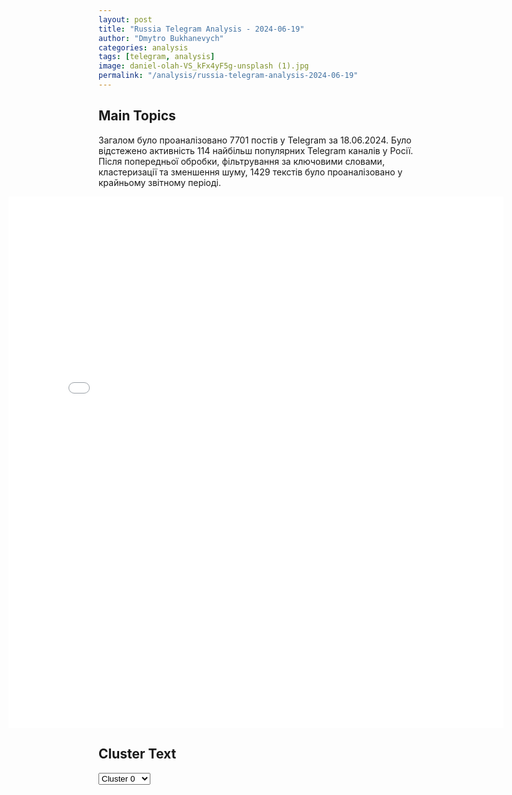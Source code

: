 ```yaml
---
layout: post
title: "Russia Telegram Analysis - 2024-06-19"
author: "Dmytro Bukhanevych"
categories: analysis
tags: [telegram, analysis]
image: daniel-olah-VS_kFx4yF5g-unsplash (1).jpg
permalink: "/analysis/russia-telegram-analysis-2024-06-19"
---
```


<style>
    /* Adjusting iframe-container styles */
    .wide-iframe-container {
        width: calc(100% + 30vw);  /* Extending the width */
        margin-left: -15vw;       /* Negative margin to push to the left */
        overflow: hidden;         /* In case the iframe content spills over */
    }

    .wide-iframe-container iframe {
        width: 100%;  /* Making the iframe take the full width of its container */
        border: none; /* Removing any borders from the iframe */
    }

    /* Toggle mechanism */
    .hidden {
        display: none;
    }
    
    .show-content-target:checked + .show-content {
        display: block;
    }
</style>

<h2>Main Topics</h2>
<p>Загалом було проаналізовано 7701 постів у Telegram за 18.06.2024. Було відстежено активність 114 найбільш популярних Telegram каналів у Росії. Після попередньої обробки, фільтрування за ключовими словами, кластеризації та зменшення шуму, 1429 текстів було проаналізовано у крайньому звітному періоді.</p>
<!-- Embedding Main Plotly Visualization -->
<div class="wide-iframe-container">
    <iframe src="{{site.baseurl}}/visualizations/2024-06-19/fig_topics_time.html" height="850"></iframe>
</div>


<h2>Cluster Text</h2>

<!-- Dropdown to select a cluster -->
<select id="clusterSelector" onchange="displayClusterText()">
<option value="0">Cluster 0</option><option value="1">Cluster 1</option><option value="2">Cluster 2</option><option value="3">Cluster 3</option><option value="4">Cluster 4</option><option value="5">Cluster 5</option><option value="6">Cluster 6</option><option value="7">Cluster 7</option><option value="8">Cluster 8</option><option value="9">Cluster 9</option><option value="10">Cluster 10</option><option value="11">Cluster 11</option><option value="12">Cluster 12</option>
</select>

<!-- Display area for the selected cluster's text -->
<div id="clusterTextDisplay" class="hidden"></div>

<script type="text/javascript">
    var clusterDetails = {"0": "<b>Total Posts:</b> 618<br><b>Date:</b> 2024-06-18 16:02:53+00:00<br><b>Author:</b> rian_ru<br><b>Link:</b> https://t.me/s/rian_ru/249830<br><b>Subscribers:</b> 3221020<br><b>Text:</b> \u0422\u0435\u043a\u0441\u0442: \u0421\u043f\u0435\u0446\u043e\u043f\u0435\u0440\u0430\u0446\u0438\u044f, 18 \u0438\u044e\u043d\u044f. \u0413\u043b\u0430\u0432\u043d\u043e\u0435:  \u25aa\ufe0f\u041a\u0438\u0435\u0432 \u043d\u0430\u043f\u0440\u0430\u0441\u043d\u043e \u043e\u0442\u0432\u0435\u0440\u0433\u0430\u0435\u0442 \u043f\u0440\u0435\u0434\u043b\u043e\u0436\u0435\u043d\u0438\u044f \u043f\u043e \u043f\u0435\u0440\u0435\u0433\u043e\u0432\u043e\u0440\u0430\u043c, \u043a\u0430\u0436\u0434\u043e\u0435 \u043f\u043e\u0441\u043b\u0435\u0434\u0443\u044e\u0449\u0435\u0435 \u043f\u0440\u0435\u0434\u043b\u043e\u0436\u0435\u043d\u0438\u0435 \u041c\u043e\u0441\u043a\u0432\u044b \u0431\u0443\u0434\u0435\u0442 \u0445\u0443\u0436\u0435 \u043f\u0440\u0435\u0434\u044b\u0434\u0443\u0449\u0435\u0433\u043e, \u0437\u0430\u044f\u0432\u0438\u043b \u0437\u0430\u043c\u043f\u0440\u0435\u0434 \u0421\u043e\u0432\u0431\u0435\u0437\u0430 \u041c\u0435\u0434\u0432\u0435\u0434\u0435\u0432. \u25aa\ufe0f\u0423\u043a\u0440\u0430\u0438\u043d\u0441\u043a\u0438\u0435 \u0432\u043e\u0439\u0441\u043a\u0430 \u0437\u0430 \u043f\u0440\u043e\u0448\u0435\u0434\u0448\u0438\u0435 \u0441\u0443\u0442\u043a\u0438 \u043f\u043e\u0442\u0435\u0440\u044f\u043b\u0438 \u0434\u043e 1840 \u0441\u043e\u043b\u0434\u0430\u0442, \u0441\u043b\u0435\u0434\u0443\u0435\u0442 \u0438\u0437 \u0441\u0432\u043e\u0434\u043a\u0438 \u041c\u0438\u043d\u043e\u0431\u043e\u0440\u043e\u043d\u044b \u0420\u043e\u0441\u0441\u0438\u0438. \u25aa\ufe0f\u0420\u043e\u0441\u0441\u0438\u0439\u0441\u043a\u0438\u0435 \u0432\u043e\u0439\u0441\u043a\u0430 \u0443\u043d\u0438\u0447\u0442\u043e\u0436\u0438\u043b\u0438 \u0420\u041b\u0421 \u0438 \u0434\u0432\u0435 \u043f\u0443\u0441\u043a\u043e\u0432\u044b\u0435 \u0443\u0441\u0442\u0430\u043d\u043e\u0432\u043a\u0438 \u0443\u043a\u0440\u0430\u0438\u043d\u0441\u043a\u043e\u0433\u043e \u0417\u0420\u041a \u0421-300, \u0430 \u0442\u0430\u043a\u0436\u0435 \u043f\u043e\u0440\u0430\u0437\u0438\u043b\u0438 \u0441\u043a\u043b\u0430\u0434, \u043e\u0442\u043a\u0443\u0434\u0430 \u0440\u0430\u0441\u043f\u0440\u0435\u0434\u0435\u043b\u044f\u043b\u043e\u0441\u044c \u0437\u0430\u043f\u0430\u0434\u043d\u043e\u0435 \u0432\u043e\u043e\u0440\u0443\u0436\u0435\u043d\u0438\u0435 \u0438 \u0432\u043e\u0435\u043d\u043d\u0430\u044f \u0442\u0435\u0445\u043d\u0438\u043a\u0430, \u043e\u0442\u043c\u0435\u0442\u0438\u043b\u0438 \u0432 \u041c\u0438\u043d\u043e\u0431\u043e\u0440\u043e\u043d\u044b. \u25aa\ufe0f\u0425\u0430\u043a\u0435\u0440\u0441\u043a\u0430\u044f \u0433\u0440\u0443\u043f\u043f\u0438\u0440\u043e\u0432\u043a\u0430 RaHDit \u043e\u043f\u0443\u0431\u043b\u0438\u043a\u043e\u0432\u0430\u043b\u0430 \u0434\u0430\u043d\u043d\u044b\u0435 \u0441\u0432\u044b\u0448\u0435 1,2 \u0442\u044b\u0441\u044f\u0447\u0438 \u043e\u043f\u0435\u0440\u0430\u0442\u043e\u0440\u043e\u0432 \u0431\u0435\u0441\u043f\u0438\u043b\u043e\u0442\u043d\u043e\u0439 \u0430\u0432\u0438\u0430\u0446\u0438\u0438 \u0423\u043a\u0440\u0430\u0438\u043d\u044b, \u0432 \u0447\u0430\u0441\u0442\u043d\u043e\u0441\u0442\u0438, \u043f\u0440\u0438\u0447\u0430\u0441\u0442\u043d\u044b\u0445 \u043a \u0430\u0442\u0430\u043a\u0430\u043c \u043d\u0430 \u0430\u044d\u0440\u043e\u0434\u0440\u043e\u043c\u044b \u0432 \u041a\u0430\u043b\u0443\u0436\u0441\u043a\u043e\u0439, \u0420\u044f\u0437\u0430\u043d\u0441\u043a\u043e\u0439 \u0438 \u0421\u0430\u0440\u0430\u0442\u043e\u0432\u0441\u043a\u043e\u0439 \u043e\u0431\u043b\u0430\u0441\u0442\u044f\u0445. \u25aa\ufe0f\u0418\u0442\u0430\u043b\u0438\u044f \u043c\u043e\u0436\u0435\u0442 \u043d\u0430\u043f\u0440\u0430\u0432\u0438\u0442\u044c \u043d\u0430 \u0423\u043a\u0440\u0430\u0438\u043d\u0443 \u043d\u0435 \u0442\u043e\u043b\u044c\u043a\u043e \u0441\u0438\u0441\u0442\u0435\u043c\u0443 \u041f\u0412\u041e Samp-T, \u043d\u043e \u0438 \u0434\u0430\u043b\u044c\u043d\u043e\u0431\u043e\u0439\u043d\u044b\u0435 \u0440\u0430\u043a\u0435\u0442\u044b Storm Shadow, \u0441\u043e\u043e\u0431\u0449\u0438\u043b\u0430 \u0433\u0430\u0437\u0435\u0442\u0430 Fatto Quotidiano. \u25aa\ufe0f\u0424\u0440\u0430\u043d\u0446\u0438\u044f \u043c\u043e\u0436\u0435\u0442 \u043f\u0435\u0440\u0435\u0434\u0430\u0442\u044c \u0423\u043a\u0440\u0430\u0438\u043d\u0435 \u0442\u043e\u043b\u044c\u043a\u043e \u0448\u0435\u0441\u0442\u044c \u0438\u0441\u0442\u0440\u0435\u0431\u0438\u0442\u0435\u043b\u0435\u0439 Mirage 2000-5 \u0438\u0437 26 \u0438\u043c\u0435\u044e\u0449\u0438\u0445\u0441\u044f, \u0441\u043e\u043e\u0431\u0449\u0438\u043b\u043e \u0438\u0437\u0434\u0430\u043d\u0438\u0435 Valeurs Actuelles. \u25aa\ufe0f\u0423\u043a\u0440\u0430\u0438\u043d\u0441\u043a\u0438\u0439 \u0434\u0435\u043f\u0443\u0442\u0430\u0442 \u0438 \u0440\u0443\u043a\u043e\u0432\u043e\u0434\u0438\u0442\u0435\u043b\u044c \u0441\u043f\u0435\u0446\u043a\u043e\u043c\u0438\u0441\u0441\u0438\u0438 \u0420\u0430\u0434\u044b \u0423\u0441\u0442\u0438\u043d\u043e\u0432\u0430 \u043e\u0431\u0432\u0438\u043d\u0438\u043b\u0430 \u0421\u0428\u0410 \u0432 \u043d\u0430\u043c\u0435\u0440\u0435\u043d\u043d\u043e\u043c \u0437\u0430\u0442\u044f\u0433\u0438\u0432\u0430\u043d\u0438\u0438 \u043e\u0431\u0443\u0447\u0435\u043d\u0438\u044f \u0443\u043a\u0440\u0430\u0438\u043d\u0446\u0435\u0432 \u043f\u0438\u043b\u043e\u0442\u0438\u0440\u043e\u0432\u0430\u043d\u0438\u044e \u0441\u0430\u043c\u043e\u043b\u0435\u0442\u043e\u0432 F-16 - \u043a \u043a\u043e\u043d\u0446\u0443 \u0433\u043e\u0434\u0430 \u0431\u0443\u0434\u0443\u0442 \u0433\u043e\u0442\u043e\u0432\u044b \u0432\u0441\u0435\u0433\u043e 20 \u043b\u0451\u0442\u0447\u0438\u043a\u043e\u0432.", "1": "<b>Total Posts:</b> 30<br><b>Date:</b> 2024-06-18 19:38:33+00:00<br><b>Author:</b> bbbreaking<br><b>Link:</b> https://t.me/s/bbbreaking/184190<br><b>Subscribers:</b> 1746462<br><b>Text:</b> \u0422\u0435\u043a\u0441\u0442: \u26a1\ufe0f\u0410\u0440\u043c\u0438\u044f \u0418\u0437\u0440\u0430\u0438\u043b\u044f \u0437\u0430\u044f\u0432\u0438\u043b\u0430, \u0447\u0442\u043e \u0441\u0435\u0433\u043e\u0434\u043d\u044f \u0443\u0442\u0432\u0435\u0440\u0434\u0438\u043b\u0430 \u043f\u043b\u0430\u043d\u044b \u0431\u043e\u0435\u0432\u044b\u0445 \u0434\u0435\u0439\u0441\u0442\u0432\u0438\u0439 \u0434\u043b\u044f \u043d\u0430\u0441\u0442\u0443\u043f\u043b\u0435\u043d\u0438\u044f \u0432 \u041b\u0438\u0432\u0430\u043d\u0435", "2": "<b>Total Posts:</b> 47<br><b>Date:</b> 2024-06-18 16:30:21+00:00<br><b>Author:</b> rbc_news<br><b>Link:</b> https://t.me/s/rbc_news/97327<br><b>Subscribers:</b> 472717<br><b>Text:</b> \u0422\u0435\u043a\u0441\u0442: \u0413\u0435\u043d\u0441\u0435\u043a\u043e\u043c \u041d\u0410\u0422\u041e \u0441\u0442\u0430\u043d\u0435\u0442 \u0438. \u043e. \u043f\u0440\u0435\u043c\u044c\u0435\u0440\u0430 \u041d\u0438\u0434\u0435\u0440\u043b\u0430\u043d\u0434\u043e\u0432 \u041c\u0430\u0440\u043a \u0420\u044e\u0442\u0442\u0435, \u0441\u043e\u043e\u0431\u0449\u0438\u043b\u0438 \u0438\u0441\u0442\u043e\u0447\u043d\u0438\u043a\u0438 \u0433\u043e\u043b\u043b\u0430\u043d\u0434\u0441\u043a\u043e\u0433\u043e \u0442\u0435\u043b\u0435\u043a\u0430\u043d\u0430\u043b\u0430 NOS.\u0415\u0433\u043e \u043a\u043e\u043d\u043a\u0443\u0440\u0435\u043d\u0442 \u043d\u0430 \u044d\u0442\u043e\u0442 \u043f\u043e\u0441\u0442 \u043f\u0440\u0435\u0437\u0438\u0434\u0435\u043d\u0442 \u0420\u0443\u043c\u044b\u043d\u0438\u0438 \u041a\u043b\u0430\u0443\u0441 \u0419\u043e\u0445\u0430\u043d\u043d\u0438\u0441 \u0432 \u0431\u043b\u0438\u0436\u0430\u0439\u0448\u0435\u0435 \u0432\u0440\u0435\u043c\u044f \u043e\u0442\u0437\u043e\u0432\u0435\u0442 \u043a\u0430\u043d\u0434\u0438\u0434\u0430\u0442\u0443\u0440\u0443, \u0441\u043a\u0430\u0437\u0430\u043b\u0438 \u0441\u043e\u0431\u0435\u0441\u0435\u0434\u043d\u0438\u043a\u0438. \u0414\u0435\u0439\u0441\u0442\u0432\u0443\u044e\u0449\u0438\u0439 \u0433\u0435\u043d\u0441\u0435\u043a \u0430\u043b\u044c\u044f\u043d\u0441\u0430 \u0419\u0435\u043d\u0441 \u0421\u0442\u043e\u043b\u0442\u0435\u043d\u0431\u0435\u0440\u0433 \u043d\u0430\u0437\u0432\u0430\u043b \u0420\u044e\u0442\u0442\u0435 \u0441\u0438\u043b\u044c\u043d\u044b\u043c \u043a\u0430\u043d\u0434\u0438\u0434\u0430\u0442\u043e\u043c. \u0420\u044e\u0442\u0442\u0435 \u0432\u043e\u0437\u0433\u043b\u0430\u0432\u043b\u044f\u0435\u0442 \u043f\u0440\u0430\u0432\u0438\u0442\u0435\u043b\u044c\u0441\u0442\u0432\u043e \u041d\u0438\u0434\u0435\u0440\u043b\u0430\u043d\u0434\u043e\u0432 \u0441 2010 \u0433\u043e\u0434\u0430.\u0424\u043e\u0442\u043e: Lehtikuva / Mikko Stig / Reuters", "3": "<b>Total Posts:</b> 19<br><b>Date:</b> 2024-06-18 11:40:04+00:00<br><b>Author:</b> rian_ru<br><b>Link:</b> https://t.me/s/rian_ru/249799<br><b>Subscribers:</b> 3221020<br><b>Text:</b> \u0422\u0435\u043a\u0441\u0442: \u2757\ufe0f\u0413\u043e\u0441\u0434\u0443\u043c\u0430 \u043f\u0440\u0438\u043d\u044f\u043b\u0430 \u0432 I \u0447\u0442\u0435\u043d\u0438\u0438 \u0437\u0430\u043a\u043e\u043d\u043e\u043f\u0440\u043e\u0435\u043a\u0442, \u0437\u0430\u043f\u0440\u0435\u0449\u0430\u044e\u0449\u0438\u0439 \u043f\u0440\u043e\u0434\u0430\u0436\u0443 \u044d\u043d\u0435\u0440\u0433\u0435\u0442\u0438\u043a\u043e\u0432 \u043d\u0435\u0441\u043e\u0432\u0435\u0440\u0448\u0435\u043d\u043d\u043e\u043b\u0435\u0442\u043d\u0438\u043c \u0443\u0436\u0435 \u0441 1 \u0441\u0435\u043d\u0442\u044f\u0431\u0440\u044f", "4": "<b>Total Posts:</b> 20<br><b>Date:</b> 2024-06-18 08:12:31+00:00<br><b>Author:</b> ukraina_ru<br><b>Link:</b> https://t.me/s/ukraina_ru/205023<br><b>Subscribers:</b> 430520<br><b>Text:</b> \u0422\u0435\u043a\u0441\u0442: \ud83c\uddf7\ud83c\uddfa \u0412\u043b\u0430\u0434\u0438\u043c\u0438\u0440 \u041f\u0443\u0442\u0438\u043d \u0440\u0430\u0441\u043f\u043e\u0440\u044f\u0434\u0438\u043b\u0441\u044f \u043f\u043e\u0434\u043f\u0438\u0441\u0430\u0442\u044c \u0414\u043e\u0433\u043e\u0432\u043e\u0440 \u043e \u0432\u0441\u0435\u043e\u0431\u044a\u0435\u043c\u043b\u044e\u0449\u0435\u043c \u0441\u0442\u0440\u0430\u0442\u0435\u0433\u0438\u0447\u0435\u0441\u043a\u043e\u043c \u043f\u0430\u0440\u0442\u043d\u0435\u0440\u0441\u0442\u0432\u0435 \u0441 \u041a\u041d\u0414\u0420", "5": "<b>Total Posts:</b> 201<br><b>Date:</b> 2024-06-18 21:37:12+00:00<br><b>Author:</b> rt_russian<br><b>Link:</b> https://t.me/s/rt_russian/205124<br><b>Subscribers:</b> 940281<br><b>Text:</b> \u0422\u0435\u043a\u0441\u0442: \u0422\u0430\u043a \u0412\u043b\u0430\u0434\u0438\u043c\u0438\u0440\u0430 \u041f\u0443\u0442\u0438\u043d\u0430 \u0432\u0441\u0442\u0440\u0435\u0447\u0430\u043b\u0438 \u0432 \u041f\u0445\u0435\u043d\u044c\u044f\u043d\u0435: \u0441\u043c\u043e\u0442\u0440\u0438\u0442\u0435 \u0440\u043e\u043b\u0438\u043a, \u043a\u0430\u043a \u043d\u0430\u0447\u0430\u043b\u0441\u044f \u0432\u0438\u0437\u0438\u0442 \u0440\u043e\u0441\u0441\u0438\u0439\u0441\u043a\u043e\u0433\u043e \u043f\u0440\u0435\u0437\u0438\u0434\u0435\u043d\u0442\u0430 \u0432 \u041a\u041d\u0414\u0420.\ud83d\udfe9 \u041f\u043e\u0434\u043f\u0438\u0441\u0430\u0442\u044c\u0441\u044f. \u041f\u0440\u0438\u0441\u043b\u0430\u0442\u044c \u043d\u043e\u0432\u043e\u0441\u0442\u044c", "6": "<b>Total Posts:</b> 58<br><b>Date:</b> 2024-06-18 15:40:21+00:00<br><b>Author:</b> dva_majors<br><b>Link:</b> https://t.me/s/dva_majors/45494<br><b>Subscribers:</b> 720479<br><b>Text:</b> \u0422\u0435\u043a\u0441\u0442: \u0411\u0435\u043b\u0433\u043e\u0440\u043e\u0434\u0441\u043a\u0430\u044f \u043e\u0431\u043b\u0430\u0441\u0442\u044c, \u0433\u0443\u0431\u0435\u0440\u043d\u0430\u0442\u043e\u0440:\u0412 \u0413\u0440\u0430\u0439\u0432\u043e\u0440\u043e\u043d\u0441\u043a\u043e\u043c \u0433\u043e\u0440\u043e\u0434\u0441\u043a\u043e\u043c \u043e\u043a\u0440\u0443\u0433\u0435 \u0430\u0442\u0430\u043a\u043e\u0432\u0430\u043d\u044b \u0442\u0440\u0438 \u043d\u0430\u0441\u0435\u043b\u0435\u043d\u043d\u044b\u0445 \u043f\u0443\u043d\u043a\u0442\u0430. \u0412 \u0433\u043e\u0440\u043e\u0434\u0435 \u0413\u0440\u0430\u0439\u0432\u043e\u0440\u043e\u043d \u0432 \u0440\u0435\u0437\u0443\u043b\u044c\u0442\u0430\u0442\u0435 \u0441\u0431\u0440\u043e\u0441\u0430 \u0431\u043e\u0435\u043f\u0440\u0438\u043f\u0430\u0441\u0430 \u0441 \u0431\u0435\u0441\u043f\u0438\u043b\u043e\u0442\u043d\u0438\u043a\u0430 \u043f\u043e\u0441\u0442\u0440\u0430\u0434\u0430\u043b \u043e\u0434\u0438\u043d \u043c\u0438\u0440\u043d\u044b\u0439 \u0436\u0438\u0442\u0435\u043b\u044c \u2014 \u043c\u0443\u0436\u0447\u0438\u043d\u0443 \u0441 \u043e\u0441\u043a\u043e\u043b\u043e\u0447\u043d\u044b\u043c\u0438 \u0440\u0430\u043d\u0435\u043d\u0438\u044f\u043c\u0438 \u043d\u043e\u0433 \u0438 \u0441\u043e\u0442\u0440\u044f\u0441\u0435\u043d\u0438\u0435\u043c \u0433\u043e\u043b\u043e\u0432\u043d\u043e\u0433\u043e \u043c\u043e\u0437\u0433\u0430 \u0434\u043e\u0441\u0442\u0430\u0432\u0438\u043b\u0438 \u0432 \u0413\u0440\u0430\u0439\u0432\u043e\u0440\u043e\u043d\u0441\u043a\u0443\u044e \u0426\u0420\u0411. \u0412\u0441\u044f \u043d\u0435\u043e\u0431\u0445\u043e\u0434\u0438\u043c\u0430\u044f \u043f\u043e\u043c\u043e\u0449\u044c \u043e\u043a\u0430\u0437\u044b\u0432\u0430\u0435\u0442\u0441\u044f. \u0412 \u0441\u0435\u043b\u0435 \u041d\u043e\u0432\u043e\u0441\u0442\u0440\u043e\u0435\u0432\u043a\u0430-\u041f\u0435\u0440\u0432\u0430\u044f \u0432 \u0440\u0435\u0437\u0443\u043b\u044c\u0442\u0430\u0442\u0435 \u0430\u0442\u0430\u043a \u0434\u0440\u043e\u043d\u043e\u0432 \u043f\u043e\u0432\u0440\u0435\u0436\u0434\u0435\u043d\u044b \u0434\u0432\u0430 \u0447\u0430\u0441\u0442\u043d\u044b\u0445 \u0434\u043e\u043c\u043e\u0432\u043b\u0430\u0434\u0435\u043d\u0438\u044f. \u0412 \u043e\u0434\u043d\u043e\u043c \u0434\u043e\u043c\u043e\u0432\u043b\u0430\u0434\u0435\u043d\u0438\u0438 \u0432\u044b\u0431\u0438\u0442\u044b \u043e\u043a\u043d\u0430, \u043f\u0440\u043e\u0431\u0438\u0442\u0430 \u0441\u0442\u0435\u043d\u0430, \u043f\u043e\u0441\u0435\u0447\u0435\u043d\u044b \u043a\u0440\u044b\u0448\u0430 \u0438 \u0437\u0430\u0431\u043e\u0440. \u0415\u0449\u0435 \u0432 \u043e\u0434\u043d\u043e\u043c \u0434\u043e\u043c\u0435 \u043f\u0440\u043e\u0438\u0437\u043e\u0448\u043b\u043e \u0432\u043e\u0437\u0433\u043e\u0440\u0430\u043d\u0438\u0435, \u043f\u043e\u0436\u0430\u0440 \u043f\u043e\u0442\u0443\u0448\u0435\u043d. \u0412 \u0441\u0435\u043b\u0435 \u0411\u0435\u0437\u044b\u043c\u0435\u043d\u043e \u0432 \u0440\u0435\u0437\u0443\u043b\u044c\u0442\u0430\u0442\u0435 \u0430\u0442\u0430\u043a \u0411\u041f\u041b\u0410 \u043f\u043e\u0432\u0440\u0435\u0436\u0434\u0435\u043d\u044b 8 \u0434\u043e\u043c\u043e\u0432\u043b\u0430\u0434\u0435\u043d\u0438\u0439: \u0432\u044b\u0431\u0438\u0442\u044b \u043e\u043a\u043d\u0430, \u043f\u043e\u0441\u0435\u0447\u0435\u043d\u044b \u0444\u0430\u0441\u0430\u0434\u044b \u0438 \u0437\u0430\u0431\u043e\u0440\u044b. \u0412 \u0441\u0435\u043b\u0435 \u0411\u0435\u0440\u0435\u0437\u043e\u0432\u043a\u0430 \u0411\u043e\u0440\u0438\u0441\u043e\u0432\u0441\u043a\u043e\u0433\u043e \u0440\u0430\u0439\u043e\u043d\u0430 \u0431\u0435\u0441\u043f\u0438\u043b\u043e\u0442\u043d\u0438\u043a \u0432\u0440\u0435\u0437\u0430\u043b\u0441\u044f \u0432 \u043c\u043d\u043e\u0433\u043e\u043a\u0432\u0430\u0440\u0442\u0438\u0440\u043d\u044b\u0439 \u0434\u043e\u043c. \u0412 \u0440\u0435\u0437\u0443\u043b\u044c\u0442\u0430\u0442\u0435 \u0432\u0437\u0440\u044b\u0432\u0430 \u043f\u0440\u043e\u0438\u0437\u043e\u0448\u043b\u043e \u0432\u043e\u0437\u0433\u043e\u0440\u0430\u043d\u0438\u0435 \u0432\u0435\u0449\u0435\u0439 \u043d\u0430 \u0431\u0430\u043b\u043a\u043e\u043d\u0435 \u043e\u0434\u043d\u043e\u0439 \u0438\u0437 \u043a\u0432\u0430\u0440\u0442\u0438\u0440, \u043f\u043e\u0436\u0430\u0440 \u0431\u044b\u043b \u043f\u043e\u0442\u0443\u0448\u0435\u043d \u0436\u0438\u043b\u044c\u0446\u0430\u043c\u0438. \u041f\u043e\u0432\u0440\u0435\u0436\u0434\u0435\u043d \u0444\u0430\u0441\u0430\u0434 \u041c\u041a\u0414, \u0432\u044b\u0431\u0438\u0442\u044b \u043e\u043a\u043d\u0430 \u0432 \u0434\u0432\u0443\u0445 \u043a\u0432\u0430\u0440\u0442\u0438\u0440\u0430\u0445 \u0438 \u0432 \u043f\u043e\u0434\u044a\u0435\u0437\u0434\u0435.\u0412 \u0440\u0435\u0437\u0443\u043b\u044c\u0442\u0430\u0442\u0435 \u043e\u0431\u0441\u0442\u0440\u0435\u043b\u0430 \u0441\u0435\u043b\u0430 \u0413\u0440\u0430\u0444\u043e\u0432\u043a\u0430 \u041a\u0440\u0430\u0441\u043d\u043e\u044f\u0440\u0443\u0436\u0441\u043a\u043e\u0433\u043e \u0440\u0430\u0439\u043e\u043d\u0430 \u043f\u043e\u0432\u0440\u0435\u0436\u0434\u0435\u043d\u0430 \u043b\u0438\u043d\u0438\u044f \u044d\u043b\u0435\u043a\u0442\u0440\u043e\u043f\u0435\u0440\u0435\u0434\u0430\u0447\u0438. \u0412\u0440\u0435\u043c\u0435\u043d\u043d\u043e \u0431\u0435\u0437 \u0441\u0432\u0435\u0442\u0430 \u043e\u0441\u0442\u0430\u044e\u0442\u0441\u044f \u0436\u0438\u0442\u0435\u043b\u0438 \u0448\u0435\u0441\u0442\u0438 \u043d\u0430\u0441\u0435\u043b\u0435\u043d\u043d\u044b\u0445 \u043f\u0443\u043d\u043a\u0442\u043e\u0432: \u043f\u043e\u0441\u0435\u043b\u043e\u043a \u041f\u0440\u0438\u043b\u0435\u0441\u044c\u0435, \u0441\u0435\u043b\u0430 \u0420\u0435\u043f\u044f\u0445\u043e\u0432\u043a\u0430, \u0413\u0440\u0430\u0444\u043e\u0432\u043a\u0430, \u041f\u043e\u043f\u043e\u0432\u043a\u0430, \u0414\u0435\u043c\u0438\u0434\u043e\u0432\u043a\u0430 \u0438 \u0420\u043e\u043c\u0430\u043d\u043e\u0432\u043a\u0430. \u0410\u0432\u0430\u0440\u0438\u0439\u043d\u044b\u0435 \u0431\u0440\u0438\u0433\u0430\u0434\u044b \u043f\u0440\u0438\u0441\u0442\u0443\u043f\u044f\u0442 \u043a \u043b\u0438\u043a\u0432\u0438\u0434\u0430\u0446\u0438\u0438 \u043f\u043e\u0441\u043b\u0435\u0434\u0441\u0442\u0432\u0438\u0439 \u043f\u043e\u0441\u043b\u0435 \u0441\u043e\u0433\u043b\u0430\u0441\u043e\u0432\u0430\u043d\u0438\u044f \u0441 \u041c\u0438\u043d\u0438\u0441\u0442\u0435\u0440\u0441\u0442\u0432\u043e\u043c \u043e\u0431\u043e\u0440\u043e\u043d\u044b \u0420\u0424.\u0414\u0432\u0430 \u043c\u0430\u0439\u043e\u0440\u0430", "7": "<b>Total Posts:</b> 29<br><b>Date:</b> 2024-06-18 12:29:55+00:00<br><b>Author:</b> rian_ru<br><b>Link:</b> https://t.me/s/rian_ru/249810<br><b>Subscribers:</b> 3221020<br><b>Text:</b> \u0422\u0435\u043a\u0441\u0442: \u2757\ufe0f\u0413\u043e\u0441\u0434\u0443\u043c\u0430 \u043f\u0440\u0438\u043d\u044f\u043b\u0430 \u0432 \u043f\u0435\u0440\u0432\u043e\u043c \u0447\u0442\u0435\u043d\u0438\u0438 \u0437\u0430\u043a\u043e\u043d\u043e\u043f\u0440\u043e\u0435\u043a\u0442 \u043e \u0432\u0432\u0435\u0434\u0435\u043d\u0438\u0438 \u043c\u0438\u0433\u0440\u0430\u0446\u0438\u043e\u043d\u043d\u043e\u0433\u043e \u0440\u0435\u0436\u0438\u043c\u0430 \u0432\u044b\u0441\u044b\u043b\u043a\u0438.\u0414\u043e\u043a\u0443\u043c\u0435\u043d\u0442 \u043f\u0440\u0435\u0434\u043f\u043e\u043b\u0430\u0433\u0430\u0435\u0442, \u0447\u0442\u043e \u0438\u043d\u043e\u0441\u0442\u0440\u0430\u043d\u0446\u044b, \u0432 \u043e\u0442\u043d\u043e\u0448\u0435\u043d\u0438\u0438 \u043a\u043e\u0442\u043e\u0440\u044b\u0445 \u0442\u0430\u043a\u043e\u0439 \u0440\u0435\u0436\u0438\u043c \u0432\u0432\u0435\u0434\u0443\u0442, \u043d\u0435 \u0441\u043c\u043e\u0433\u0443\u0442 \u043c\u0435\u043d\u044f\u0442\u044c \u043c\u0435\u0441\u0442\u043e \u043f\u0440\u0435\u0431\u044b\u0432\u0430\u043d\u0438\u044f \u0432 \u0420\u043e\u0441\u0441\u0438\u0438 \u0431\u0435\u0437 \u0440\u0430\u0437\u0440\u0435\u0448\u0435\u043d\u0438\u044f, \u0432\u044b\u0435\u0437\u0436\u0430\u0442\u044c \u0437\u0430 \u043f\u0440\u0435\u0434\u0435\u043b\u044b \u0440\u0435\u0433\u0438\u043e\u043d\u0430 \u0438\u043b\u0438 \u0443\u043f\u0440\u0430\u0432\u043b\u044f\u0442\u044c \u0442\u0440\u0430\u043d\u0441\u043f\u043e\u0440\u0442\u043e\u043c.\u0422\u0430\u043a\u0436\u0435 \u0432 \u043f\u0435\u0440\u0432\u043e\u043c \u0447\u0442\u0435\u043d\u0438\u0438 \u043f\u0440\u0438\u043d\u044f\u0442 \u043f\u0440\u043e\u0435\u043a\u0442 \u043e \u043f\u0440\u0430\u0432\u0435 \u043e\u0440\u0433\u0430\u043d\u043e\u0432 \u0432\u043d\u0443\u0442\u0440\u0435\u043d\u043d\u0438\u0445 \u0434\u0435\u043b \u043f\u0440\u0438\u043d\u0438\u043c\u0430\u0442\u044c \u0440\u0435\u0448\u0435\u043d\u0438\u044f \u043e \u0432\u044b\u0434\u0432\u043e\u0440\u0435\u043d\u0438\u0438 \u0438\u043d\u043e\u0441\u0442\u0440\u0430\u043d\u0446\u0435\u0432.", "8": "<b>Total Posts:</b> 24<br><b>Date:</b> 2024-06-18 11:47:19+00:00<br><b>Author:</b> mod_russia<br><b>Link:</b> https://t.me/s/mod_russia/39888<br><b>Subscribers:</b> 558800<br><b>Text:</b> \u0422\u0435\u043a\u0441\u0442: \ud83d\udea2 \u041a\u043e\u0440\u0432\u0435\u0442 \u00ab\u041f\u0440\u043e\u0432\u043e\u0440\u043d\u044b\u0439\u00bb \u0441\u043f\u0443\u0449\u0435\u043d \u043d\u0430 \u0432\u043e\u0434\u0443 \u043d\u0430 \u0421\u0435\u0432\u0435\u0440\u043d\u043e\u0439 \u0432\u0435\u0440\u0444\u0438 \u0432 \u0421\u0430\u043d\u043a\u0442-\u041f\u0435\u0442\u0435\u0440\u0431\u0443\u0440\u0433\u0435\u041d\u0430 \u0441\u0443\u0434\u043e\u0441\u0442\u0440\u043e\u0438\u0442\u0435\u043b\u044c\u043d\u043e\u043c \u0437\u0430\u0432\u043e\u0434\u0435 \u00ab\u0421\u0435\u0432\u0435\u0440\u043d\u0430\u044f \u0432\u0435\u0440\u0444\u044c\u00bb \u041e\u0431\u044a\u0435\u0434\u0438\u043d\u0451\u043d\u043d\u043e\u0439 \u0441\u0443\u0434\u043e\u0441\u0442\u0440\u043e\u0438\u0442\u0435\u043b\u044c\u043d\u043e\u0439 \u043a\u043e\u0440\u043f\u043e\u0440\u0430\u0446\u0438\u0438 \u043f\u0440\u043e\u0448\u043b\u0430 \u0446\u0435\u0440\u0435\u043c\u043e\u043d\u0438\u044f \u0441\u043f\u0443\u0441\u043a\u0430 \u043d\u0430 \u0432\u043e\u0434\u0443 \u043e\u0447\u0435\u0440\u0435\u0434\u043d\u043e\u0433\u043e \u043d\u043e\u0441\u0438\u0442\u0435\u043b\u044f \u0432\u044b\u0441\u043e\u043a\u043e\u0442\u043e\u0447\u043d\u043e\u0433\u043e \u0440\u0430\u043a\u0435\u0442\u043d\u043e\u0433\u043e \u043e\u0440\u0443\u0436\u0438\u044f \u0431\u043e\u043b\u044c\u0448\u043e\u0439 \u0434\u0430\u043b\u044c\u043d\u043e\u0441\u0442\u0438 \u2013 \u043a\u043e\u0440\u0432\u0435\u0442\u0430 \u043f\u0440\u043e\u0435\u043a\u0442\u0430 20385 \u00ab\u041f\u0440\u043e\u0432\u043e\u0440\u043d\u044b\u0439\u00bb.\u041a\u043e\u0440\u0430\u0431\u043b\u044c, \u043a\u0430\u043a \u0438 \u043f\u0435\u0440\u0432\u044b\u0439 \u043a\u043e\u0440\u043f\u0443\u0441 \u043f\u0440\u043e\u0435\u043a\u0442\u0430 \u2013 \u00ab\u0413\u0440\u0435\u043c\u044f\u0449\u0438\u0439\u00bb, \u043f\u0440\u0435\u0434\u043d\u0430\u0437\u043d\u0430\u0447\u0435\u043d \u0434\u043b\u044f \u0422\u0438\u0445\u043e\u043e\u043a\u0435\u0430\u043d\u0441\u043a\u043e\u0433\u043e \u0444\u043b\u043e\u0442\u0430. \u041f\u043e\u0441\u043b\u0435 \u0437\u0430\u0432\u0435\u0440\u0448\u0435\u043d\u0438\u044f \u0434\u043e\u0441\u0442\u0440\u043e\u0439\u043a\u0438 \u043d\u0430 \u043f\u043b\u0430\u0432\u0443 \u0438 \u043f\u0440\u043e\u0432\u0435\u0434\u0435\u043d\u0438\u044f \u0432\u0441\u0435\u0445 \u0438\u0441\u043f\u044b\u0442\u0430\u043d\u0438\u0439 \u043e\u043d \u0431\u0443\u0434\u0435\u0442 \u043f\u0440\u0438\u043d\u044f\u0442 \u0432 \u0441\u043e\u0441\u0442\u0430\u0432 \u0412\u041c\u0424 \u0438 \u0441\u043e\u0432\u0435\u0440\u0448\u0438\u0442 \u043f\u0435\u0440\u0435\u0445\u043e\u0434 \u043d\u0430 \u0414\u0430\u043b\u044c\u043d\u0438\u0439 \u0412\u043e\u0441\u0442\u043e\u043a.\u0422\u043e\u0440\u0436\u0435\u0441\u0442\u0432\u0435\u043d\u043d\u0430\u044f \u0446\u0435\u0440\u0435\u043c\u043e\u043d\u0438\u044f \u0441\u043f\u0443\u0441\u043a\u0430 \u043d\u0430 \u0432\u043e\u0434\u0443 \u043a\u043e\u0440\u0430\u0431\u043b\u044f \u0431\u044b\u043b\u0430 \u043f\u0440\u043e\u0432\u0435\u0434\u0435\u043d\u0430 \u043f\u043e\u0434 \u0440\u0443\u043a\u043e\u0432\u043e\u0434\u0441\u0442\u0432\u043e\u043c \u0413\u043b\u0430\u0432\u043d\u043e\u043a\u043e\u043c\u0430\u043d\u0434\u0443\u044e\u0449\u0435\u0433\u043e \u0412\u041c\u0424 \u0420\u043e\u0441\u0441\u0438\u0438 \u0430\u0434\u043c\u0438\u0440\u0430\u043b\u0430 \u0410\u043b\u0435\u043a\u0441\u0430\u043d\u0434\u0440\u0430 \u041c\u043e\u0438\u0441\u0435\u0435\u0432\u0430. \u0422\u0430\u043a\u0436\u0435 \u0432 \u043d\u0435\u0439 \u043f\u0440\u0438\u043d\u044f\u043b\u0438 \u0443\u0447\u0430\u0441\u0442\u0438\u0435 \u043f\u0440\u0435\u0434\u0441\u0442\u0430\u0432\u0438\u0442\u0435\u043b\u0438 \u0440\u0443\u043a\u043e\u0432\u043e\u0434\u0441\u0442\u0432\u0430 \u041e\u0421\u041a, \u0433\u043e\u0440\u043e\u0434\u0430 \u0421\u0430\u043d\u043a\u0442-\u041f\u0435\u0442\u0435\u0440\u0431\u0443\u0440\u0433\u0430, \u0441\u0443\u0434\u043e\u0441\u0442\u0440\u043e\u0438\u0442\u0435\u043b\u044c\u043d\u043e\u0433\u043e \u0437\u0430\u0432\u043e\u0434\u0430 \u0438 \u0434\u0440\u0443\u0433\u0438\u0435 \u043f\u043e\u0447\u0451\u0442\u043d\u044b\u0435 \u0433\u043e\u0441\u0442\u0438.\u041a\u043e\u0440\u0432\u0435\u0442\u044b \u043f\u0440\u043e\u0435\u043a\u0442\u0430 20385 \u043f\u0440\u0435\u0434\u0441\u0442\u0430\u0432\u043b\u044f\u044e\u0442 \u0438\u0437 \u0441\u0435\u0431\u044f \u0434\u0430\u043b\u044c\u043d\u0435\u0439\u0448\u0443\u044e \u043c\u043e\u0434\u0435\u0440\u043d\u0438\u0437\u0430\u0446\u0438\u044e \u0431\u0430\u0437\u043e\u0432\u043e\u0433\u043e \u043f\u0440\u043e\u0435\u043a\u0442\u0430 \u043a\u043e\u0440\u0432\u0435\u0442\u043e\u0432 20380, \u043a\u043e\u0442\u043e\u0440\u0430\u044f \u0431\u044b\u043b\u0430 \u043f\u0440\u043e\u0440\u0430\u0431\u043e\u0442\u0430\u043d\u0430 \u0446\u0435\u043d\u0442\u0440\u0430\u043b\u044c\u043d\u044b\u043c \u043c\u043e\u0440\u0441\u043a\u0438\u043c \u043a\u043e\u043d\u0441\u0442\u0440\u0443\u043a\u0442\u043e\u0440\u0441\u043a\u0438\u043c \u0431\u044e\u0440\u043e \u00ab\u0410\u043b\u043c\u0430\u0437\u00bb. \u041f\u043e \u0441\u0440\u0430\u0432\u043d\u0435\u043d\u0438\u044e \u0441 \u043f\u0440\u043e\u0435\u043a\u0442\u043e\u043c 20380 \u043a\u043e\u0440\u0430\u0431\u043b\u0438 \u043f\u0440\u043e\u0435\u043a\u0442\u0430 20385 \u043e\u0431\u043b\u0430\u0434\u0430\u044e\u0442 \u0443\u0432\u0435\u043b\u0438\u0447\u0435\u043d\u043d\u044b\u043c \u0432\u043e\u0434\u043e\u0438\u0437\u043c\u0435\u0449\u0435\u043d\u0438\u0435\u043c \u0438 \u0431\u043e\u043b\u0435\u0435 \u043c\u043e\u0449\u043d\u044b\u043c \u0440\u0430\u043a\u0435\u0442\u043d\u044b\u043c \u043e\u0440\u0443\u0436\u0438\u0435\u043c. \u0412 \u043d\u0430\u0441\u0442\u043e\u044f\u0449\u0435\u0435 \u0432\u0440\u0435\u043c\u044f \u0433\u043e\u043b\u043e\u0432\u043d\u043e\u0439 \u043a\u043e\u0440\u0430\u0431\u043b\u044c \u043f\u0440\u043e\u0435\u043a\u0442\u0430 20385 \u043a\u043e\u0440\u0432\u0435\u0442 \u00ab\u0413\u0440\u0435\u043c\u044f\u0449\u0438\u0439\u00bb \u0432\u044b\u043f\u043e\u043b\u043d\u044f\u0435\u0442 \u043f\u043e\u0441\u0442\u0430\u0432\u043b\u0435\u043d\u043d\u044b\u0435 \u0437\u0430\u0434\u0430\u0447\u0438 \u0432 \u0441\u043e\u0441\u0442\u0430\u0432\u0435 \u043e\u0434\u043d\u043e\u0433\u043e \u0438\u0437 \u0441\u043e\u0435\u0434\u0438\u043d\u0435\u043d\u0438\u0439 \u0433\u0440\u0443\u043f\u043f\u0438\u0440\u043e\u0432\u043a\u0438 \u0432\u043e\u0439\u0441\u043a \u0438 \u0441\u0438\u043b \u043d\u0430 \u0441\u0435\u0432\u0435\u0440\u043e-\u0432\u043e\u0441\u0442\u043e\u043a\u0435 \u0420\u043e\u0441\u0441\u0438\u0438.\ud83d\udd39 \u041c\u0438\u043d\u043e\u0431\u043e\u0440\u043e\u043d\u044b \u0420\u043e\u0441\u0441\u0438\u0438", "9": "<b>Total Posts:</b> 17<br><b>Date:</b> 2024-06-18 06:00:00+00:00<br><b>Author:</b> bbbreaking<br><b>Link:</b> https://t.me/s/bbbreaking/184123<br><b>Subscribers:</b> 1746462<br><b>Text:</b> \u0422\u0435\u043a\u0441\u0442: \u041f\u0443\u0442\u0438\u043d \u043f\u0440\u0438\u043b\u0435\u0442\u0435\u043b \u0432 \u042f\u043a\u0443\u0442\u0441\u043a, \u0433\u0434\u0435 \u043e\u0437\u043d\u0430\u043a\u043e\u043c\u0438\u0442\u0441\u044f \u0441 \u0434\u043e\u0441\u0442\u0438\u0436\u0435\u043d\u0438\u044f\u043c\u0438 \u0440\u0435\u0441\u043f\u0443\u0431\u043b\u0438\u043a\u0438 \u0432 \u0418\u0422 \u0438 \u043a\u0440\u0435\u0430\u0442\u0438\u0432\u043d\u043e\u0439 \u043e\u0442\u0440\u0430\u0441\u043b\u044f\u0445", "10": "<b>Total Posts:</b> 44<br><b>Date:</b> 2024-06-18 02:49:35+00:00<br><b>Author:</b> dva_majors<br><b>Link:</b> https://t.me/s/dva_majors/45424<br><b>Subscribers:</b> 720479<br><b>Text:</b> \u0422\u0435\u043a\u0441\u0442: \u0420\u043e\u0441\u0442\u043e\u0432\u0441\u043a\u0430\u044f \u043e\u0431\u043b\u0430\u0441\u0442\u044c, \u0433\u0443\u0431\u0435\u0440\u043d\u0430\u0442\u043e\u0440\u0412 \u0410\u0437\u043e\u0432\u0435 \u0432 \u0440\u0435\u0437\u0443\u043b\u044c\u0442\u0430\u0442\u0435 \u0430\u0442\u0430\u043a\u0438 \u0411\u041f\u041b\u0410 \u0437\u0430\u0433\u043e\u0440\u0435\u043b\u0438\u0441\u044c \u0440\u0435\u0437\u0435\u0440\u0432\u0443\u0430\u0440\u044b \u0441 \u043d\u0435\u0444\u0442\u0435\u043f\u0440\u043e\u0434\u0443\u043a\u0442\u0430\u043c\u0438. \u041f\u043e \u043f\u0440\u0435\u0434\u0432\u0430\u0440\u0438\u0442\u0435\u043b\u044c\u043d\u044b\u043c \u0434\u0430\u043d\u043d\u044b\u043c \u0436\u0435\u0440\u0442\u0432 \u043d\u0435\u0442. \u041f\u043e\u0434\u0440\u0430\u0437\u0434\u0435\u043b\u0435\u043d\u0438\u0435\u043c \u041c\u0427\u0421 \u043e\u0440\u0433\u0430\u043d\u0438\u0437\u043e\u0432\u0430\u043d\u043e \u0442\u0443\u0448\u0435\u043d\u0438\u0435 \u043e\u0442\u043a\u0440\u044b\u0442\u043e\u0433\u043e \u043e\u0433\u043d\u044f. \u041d\u0430 \u043c\u0435\u0441\u0442\u043e \u0432\u044b\u0435\u0445\u0430\u043b \u0440\u0443\u043a\u043e\u0432\u043e\u0434\u0438\u0442\u0435\u043b\u044c \u043e\u0431\u043b\u0430\u0441\u0442\u043d\u043e\u0433\u043e \u0434\u0435\u043f\u0430\u0440\u0442\u0430\u043c\u0435\u043d\u0442\u0430 \u043f\u043e \u0434\u0435\u043b\u0430\u043c \u0413\u041e \u0438 \u0427\u0421.\u0414\u0432\u0430 \u043c\u0430\u0439\u043e\u0440\u0430", "11": "<b>Total Posts:</b> 83<br><b>Date:</b> 2024-06-18 20:53:33+00:00<br><b>Author:</b> ukraina_ru<br><b>Link:</b> https://t.me/s/ukraina_ru/205123<br><b>Subscribers:</b> 430520<br><b>Text:</b> \u0422\u0435\u043a\u0441\u0442: \u2755 \u0412\u043e\u0435\u043d\u043d\u044b\u0439 \u044d\u043a\u0441\u043f\u0435\u0440\u0442 \u0411\u043e\u0440\u0438\u0441 \u0420\u043e\u0436\u0438\u043d \u043e \u0441\u0438\u0442\u0443\u0430\u0446\u0438\u0438 \u0432 \u0437\u043e\u043d\u0435 \u041e\u0447\u0435\u0440\u0435\u0442\u0438\u043d\u0441\u043a\u043e\u0433\u043e \u043f\u0440\u043e\u0440\u044b\u0432\u0430 \u043d\u0430 \u0414\u043e\u043d\u0435\u0446\u043a\u043e\u043c \u0443\u0447\u0430\u0441\u0442\u043a\u0435 \u0421\u0412\u041e \u043a 23:41 \u043c\u0441\u043a \u0441\u043f\u0435\u0446\u0438\u0430\u043b\u044c\u043d\u043e \u0434\u043b\u044f \u043a\u0430\u043d\u0430\u043b\u0430 \u0412\u043e\u0435\u043d\u043a\u043e\u0440 \u041a\u043e\u0442\u0435\u043d\u043e\u043a:\ud83d\udfe5 \u041a\u0430\u0440\u043b\u043e\u0432\u043a\u0430.\u0412\u0421 \u0420\u0424 \u043f\u0440\u043e\u0434\u043e\u043b\u0436\u0430\u044e\u0442\u0441\u044f \u0437\u0430\u043a\u0440\u0435\u043f\u043b\u044f\u0442\u044c\u0441\u044f \u0443 \u0431\u0435\u0440\u0435\u0433\u0430 \u041a\u0430\u0440\u043b\u043e\u0432\u0441\u043a\u043e\u0433\u043e \u0432\u043e\u0434\u043e\u0445\u0440\u0430\u043d\u0438\u043b\u0438\u0449\u0430 \u0432 \u0440\u0430\u0439\u043e\u043d\u0435 \u0434\u0430\u0447 \u0438 \u043f\u0440\u043e\u0449\u0443\u043f\u044b\u0432\u0430\u044e\u0442 \u043e\u0431\u043e\u0440\u043e\u043d\u0443 \u043f\u0440\u043e\u0442\u0438\u0432\u043d\u0438\u043a\u0430 \u0443 \u043e\u043a\u0440\u0430\u0438\u043d \u041a\u0430\u0440\u043b\u043e\u0432\u043a\u0438. \u0421\u0430\u043c\u0430 \u041a\u0430\u0440\u043b\u043e\u0432\u043a\u0430 \u2014 \u043f\u043e\u043a\u0430 \u043f\u043e\u0434 \u0412\u0421\u0423;\ud83d\udfe5 \u042f\u0441\u043d\u043e\u0431\u0440\u043e\u0434\u043e\u0432\u043a\u0430.\u0412\u0421 \u0420\u0424 \u043f\u043e\u0441\u043b\u0435 \u0432\u044b\u0440\u0430\u0432\u043d\u0438\u0432\u0430\u043d\u0438\u044f \u0444\u0440\u043e\u043d\u0442\u0430 \u043a \u044e\u0433\u043e-\u0432\u043e\u0441\u0442\u043e\u043a\u0443 \u043e\u0442 \u042f\u0441\u043d\u043e\u0431\u0440\u043e\u0434\u043e\u0432\u043a\u0438 \u043f\u0440\u0438\u0441\u0442\u0443\u043f\u0438\u043b\u0438 \u043a \u0448\u0442\u0443\u0440\u043c\u0443 \u043f\u043e\u0441\u0435\u043b\u043a\u0430. \u0411\u043e\u0438 \u0441\u043c\u0435\u0441\u0442\u0438\u043b\u0438\u0441\u044c \u043a \u043e\u043a\u0440\u0430\u0438\u043d\u0430\u043c \u042f\u0441\u043d\u043e\u0431\u0440\u043e\u0434\u043e\u0432\u043a\u0438, \u043d\u043e \u0441\u0430\u043c \u043f\u043e\u0441\u0435\u043b\u043e\u043a \u043f\u043e\u043a\u0430 \u0435\u0449\u0435 \u0432 \u043e\u0441\u043d\u043e\u0432\u043d\u043e\u043c \u043f\u043e\u0434 \u043a\u043e\u043d\u0442\u0440\u043e\u043b\u0435\u043c \u043f\u0440\u043e\u0442\u0438\u0432\u043d\u0438\u043a\u0430. \u0415\u0433\u043e \u043f\u043e\u0442\u0435\u0440\u044f \u0432\u044b\u043d\u0443\u0434\u0438\u0442 \u0412\u0421\u0423 \u043e\u0442\u0445\u043e\u0434\u0438\u0442\u044c \u0437\u0430 \u041a\u0430\u0440\u043b\u043e\u0432\u0441\u043a\u043e\u0435 \u0432\u043e\u0434\u043e\u0445\u0440\u0430\u043d\u0438\u043b\u0438\u0449\u0435;\ud83d\udfe5 \u041d\u043e\u0432\u043e\u0441\u0435\u043b\u043a\u0430 \u041f\u0435\u0440\u0432\u0430\u044f. \u0412\u0421 \u0420\u0424 \u043f\u0440\u043e\u0434\u043e\u043b\u0436\u0430\u043b\u0438 \u043f\u043e\u0434\u0434\u0430\u0432\u043b\u0438\u0432\u0430\u0442\u044c \u043a \u0441\u0435\u0432\u0435\u0440\u0443 \u043e\u0442 \u0423\u043c\u0430\u043d\u0441\u043a\u043e\u0433\u043e \u0432 \u043d\u0430\u043f\u0440\u0430\u0432\u043b\u0435\u043d\u0438\u0438 \u041d\u043e\u0432\u043e\u0441\u0435\u043b\u043a\u0438 \u041f\u0435\u0440\u0432\u043e\u0439. \u041e\u0447\u0438\u0449\u0435\u043d \u043a\u0443\u0441\u043e\u043a \u0442\u0435\u0440\u0440\u0438\u0442\u043e\u0440\u0438\u0438 \u043a \u044e\u0433\u0443 \u043e\u0442 \u041d\u043e\u0432\u043e\u043f\u043e\u043a\u0440\u043e\u0432\u0441\u043a\u043e\u0433\u043e. \u0410\u043a\u0442\u0438\u0432\u0438\u0437\u0438\u0440\u043e\u0432\u0430\u043b\u043e\u0441\u044c \u0434\u0430\u0432\u043b\u0435\u043d\u0438\u0435 \u0441\u043e \u0441\u0442\u043e\u0440\u043e\u043d\u044b \u041d\u043e\u0432\u043e\u043f\u043e\u043a\u0440\u043e\u0432\u0441\u043a\u043e\u0433\u043e \u043d\u0430 \u041d\u043e\u0432\u043e\u0441\u0435\u043b\u043a\u0443 \u041f\u0435\u0440\u0432\u0443\u044e;\ud83d\udfe5 \u0421\u043e\u043a\u043e\u043b.\u0412\u0421 \u0420\u0424 \u043f\u0440\u043e\u0434\u0432\u0438\u043d\u0443\u043b\u0438\u0441\u044c \u043a \u0441\u0435\u0432\u0435\u0440\u0443 \u043e\u0442 \u0421\u043e\u043a\u043e\u043b\u0430, \u0430 \u0442\u0430\u043a\u0436\u0435 \u0432\u0435\u0434\u0443\u0442 \u0431\u043e\u0438 \u043d\u0430 \u0432\u043e\u0441\u0442\u043e\u0447\u043d\u044b\u0445 \u043e\u043a\u0440\u0430\u0438\u043d\u0430\u0445 \u043f\u043e\u0441\u0435\u043b\u043a\u0430. \u0411\u043e\u043b\u044c\u0448\u0430\u044f \u0447\u0430\u0441\u0442\u044c \u0421\u043e\u043a\u043e\u043b\u0430 \u0443\u0436\u0435 \u0432 \u0441\u0435\u0440\u043e\u0439 \u0437\u043e\u043d\u0435. \u0412\u0421\u0423 \u0432\u0435\u0434\u0443\u0442 \u0430\u043a\u0442\u0438\u0432\u043d\u0443\u044e \u043e\u0431\u043e\u0440\u043e\u043d\u0443, \u0437\u0430\u0434\u0435\u0439\u0441\u0442\u0432\u0443\u044f 47-\u044e \u043e\u043c\u0431\u0440. \u042e\u0436\u043d\u0435\u0435 \u0421\u043e\u043a\u043e\u043b\u0430 \u0442\u0430\u043a\u0436\u0435 \u0435\u0441\u0442\u044c \u043d\u0435\u0431\u043e\u043b\u044c\u0448\u0438\u0435 \u043f\u043e\u0434\u0432\u0438\u0436\u043a\u0438 \u043a \u043f\u043e\u043b\u044c\u0437\u0443 \u0412\u0421 \u0420\u0424;\ud83d\udfe5 \u041d\u043e\u0432\u043e\u0430\u043b\u0435\u043a\u0441\u0430\u043d\u0434\u0440\u043e\u0432\u043a\u0430.\u0412\u0421 \u0420\u0424 \u043f\u0440\u043e\u0434\u043e\u043b\u0436\u0430\u044e\u0442 \u0440\u0430\u0441\u0448\u0438\u0440\u044f\u0442\u044c \u0437\u043e\u043d\u0443 \u043a\u043e\u043d\u0442\u0440\u043e\u043b\u044f \u0432\u043e\u043a\u0440\u0443\u0433 \u043f\u043e\u0441\u0435\u043b\u043a\u0430, \u0441\u0442\u0440\u0435\u043c\u044f\u0441\u044c \u043e\u0431\u0435\u0441\u043f\u0435\u0447\u0438\u0442\u044c \u0444\u043b\u0430\u043d\u0433\u0438 \u0434\u043b\u044f \u043f\u043e\u0441\u043b\u0435\u0434\u0443\u044e\u0449\u0435\u0433\u043e \u043f\u0440\u043e\u0434\u0432\u0438\u0436\u0435\u043d\u0438\u044f \u043a \u0412\u043e\u0437\u0434\u0432\u0438\u0436\u0435\u043d\u043a\u0435 \u0438 \u0442\u0440\u0430\u0441\u0441\u0435 \u041a\u0440\u0430\u0441\u043d\u043e\u0430\u0440\u043c\u0435\u0439\u0441\u043a\u2014\u041a\u043e\u043d\u0441\u0442\u0430\u043d\u0442\u0438\u043d\u043e\u0432\u043a\u0430. \u041f\u0440\u043e\u0442\u0438\u0432\u043d\u0438\u043a \u043f\u0440\u043e\u0434\u043e\u043b\u0436\u0430\u0435\u0442 \u043f\u0435\u0440\u0435\u0431\u0440\u043e\u0441\u043a\u0443 \u043f\u043e\u0434\u043a\u0440\u0435\u043f\u043b\u0435\u043d\u0438\u0439 \u043d\u0430 \u044d\u0442\u043e\u0442 \u0443\u0447\u0430\u0441\u0442\u043e\u043a.\ud83d\udfe5 \u041a\u0430\u043b\u0438\u043d\u043e\u0432\u043e.\u0412\u0421 \u0420\u0424 \u043d\u0435\u043c\u043d\u043e\u0433\u043e \u0440\u0430\u0441\u0448\u0438\u0440\u0438\u043b\u0438 \u0437\u043e\u043d\u0443 \u043a\u043e\u043d\u0442\u0440\u043e\u043b\u044f \u043a \u0441\u0435\u0432\u0435\u0440\u0443 \u043e\u0442 \u0410\u0440\u0445\u0430\u043d\u0433\u0435\u043b\u044c\u0441\u043a\u043e\u0433\u043e, \u043f\u0440\u043e\u0434\u043e\u043b\u0436\u0430\u043b\u0438 \u0430\u0442\u0430\u043a\u0438 \u043a \u044e\u0433\u043e-\u0437\u0430\u043f\u0430\u0434\u0443 \u043e\u0442 \u041a\u0430\u043b\u0438\u043d\u043e\u0432\u043e. \u041d\u0430 \u0444\u043e\u043d\u0435 \u0430\u043a\u0442\u0438\u0432\u0438\u0437\u0430\u0446\u0438\u0438 \u0443\u0447\u0430\u0441\u0442\u043a\u0430 \u0444\u0440\u043e\u043d\u0442\u0430 \u0432 \u0440\u0430\u0439\u043e\u043d\u0435 \u041d\u044c\u044e-\u0419\u043e\u0440\u043a\u0430, \u0441\u0443\u0449\u0435\u0441\u0442\u0432\u0435\u043d\u043d\u044b\u0445 \u043f\u043e\u0434\u0432\u0438\u0436\u0435\u043a \u0432 \u0440\u0430\u0439\u043e\u043d\u0435 \u0420\u043e\u0437\u043e\u0432\u043a\u0438 \u043f\u043e\u043a\u0430 \u043d\u0435\u0442;\ud83d\udfe5 \u0412 \u0446\u0435\u043b\u043e\u043c \u0412\u0421 \u0420\u0424 \u0441\u043e\u0445\u0440\u0430\u043d\u044f\u044e\u0442 \u043e\u043f\u0435\u0440\u0430\u0442\u0438\u0432\u043d\u0443\u044e \u0438\u043d\u0438\u0446\u0438\u0430\u0442\u0438\u0432\u0443 \u043a \u0437\u0430\u043f\u0430\u0434\u0443 \u043e\u0442 \u0410\u0432\u0434\u0435\u0435\u0432\u043a\u0438, \u0447\u0442\u043e \u0440\u0435\u0433\u0443\u043b\u044f\u0440\u043d\u043e \u043f\u0440\u0438\u0432\u043e\u0434\u0438\u0442 \u0412\u0421\u0423 \u043a \u0440\u0430\u0437\u043b\u0438\u0447\u043d\u044b\u043c \u043a\u0440\u0438\u0437\u0438\u0441\u043d\u044b\u043c \u0441\u0438\u0442\u0443\u0430\u0446\u0438\u044f\u043c, \u0432\u044b\u043d\u0443\u0436\u0434\u0430\u044e\u0449\u0438\u043c \u043f\u043e\u0442\u0435\u0440\u044e \u043d\u0430\u0441\u0435\u043b\u0435\u043d\u043d\u044b\u0445 \u043f\u0443\u043d\u043a\u0442\u043e\u0432 \u0438 \u0442\u0435\u0440\u0440\u0438\u0442\u043e\u0440\u0438\u0439. \u041d\u0430\u043f\u0440\u0430\u0448\u0438\u0432\u0430\u0435\u0442\u0441\u044f \u043f\u0435\u0440\u0435\u0431\u0440\u043e\u0441\u043a\u0430 2-3-\u0445 \u0431\u0440\u0438\u0433\u0430\u0434 \u0438\u0437 \u0425\u0430\u0440\u044c\u043a\u043e\u0432\u0441\u043a\u043e\u0439 \u043e\u0431\u043b\u0430\u0441\u0442\u0438 \u0434\u043b\u044f \u0441\u0442\u0430\u0431\u0438\u043b\u0438\u0437\u0430\u0446\u0438\u0438 \u0441\u0438\u0442\u0443\u0430\u0446\u0438\u0438, \u043d\u043e \u0441\u0435\u0439\u0447\u0430\u0441 \u044d\u0442\u0438 \u0441\u0438\u043b\u044b \u0441\u0432\u044f\u0437\u0430\u043d\u044b \u0432\u0441\u0442\u0440\u0435\u0447\u043d\u044b\u043c\u0438 \u0431\u043e\u044f\u043c\u0438 \u0432 \u0440\u0430\u0439\u043e\u043d\u0435 \u0412\u043e\u043b\u0447\u0430\u043d\u0441\u043a\u0430 \u0438 \u0413\u043b\u0443\u0431\u043e\u043a\u043e\u0433\u043e. \u0412\u0421 \u0420\u0424 \u0440\u0435\u0437\u043e\u043d\u043d\u043e \u043f\u044b\u0442\u0430\u044e\u0442\u0441\u044f \u0432\u043e\u0441\u043f\u043e\u043b\u044c\u0437\u043e\u0432\u0430\u0442\u044c\u0441\u044f \u044d\u0442\u0438\u043c \u043c\u043e\u043c\u0435\u043d\u0442\u043e\u043c \u0434\u043b\u044f \u0434\u043e\u0441\u0442\u0438\u0436\u0435\u043d\u0438\u044f \u0440\u0435\u0437\u0443\u043b\u044c\u0442\u0430\u0442\u043e\u0432 \u043d\u0430 \u0434\u0440\u0443\u0433\u0438\u0445 \u0443\u0447\u0430\u0441\u0442\u043a\u0430\u0445.", "12": "<b>Total Posts:</b> 25<br><b>Date:</b> 2024-06-18 10:10:01+00:00<br><b>Author:</b> kontext_channel<br><b>Link:</b> https://t.me/s/kontext_channel/37029<br><b>Subscribers:</b> 944640<br><b>Text:</b> \u0422\u0435\u043a\u0441\u0442: \u0418\u0437\u043c\u0435\u043d\u0435\u043d\u0438\u044f \u0432 \u043d\u0430\u043b\u043e\u0433\u043e\u0432\u0443\u044e \u0441\u0438\u0441\u0442\u0435\u043c\u0443 \u043f\u043b\u0430\u043d\u0438\u0440\u0443\u0435\u0442\u0441\u044f \u043e\u043a\u043e\u043d\u0447\u0430\u0442\u0435\u043b\u044c\u043d\u043e \u043f\u0440\u0438\u043d\u044f\u0442\u044c \u0432 \u0430\u0432\u0433\u0443\u0441\u0442\u0435\u041e\u0431 \u044d\u0442\u043e\u043c \u0441\u043e\u043e\u0431\u0449\u0438\u043b \u043f\u0440\u0435\u0437\u0438\u0434\u0435\u043d\u0442 \u0412\u043b\u0430\u0434\u0438\u043c\u0438\u0440 \u041f\u0443\u0442\u0438\u043d \u0432\u043e \u0432\u0440\u0435\u043c\u044f \u0441\u0432\u043e\u0435\u0439 \u043f\u043e\u0435\u0437\u0434\u043a\u0438 \u0432 \u042f\u043a\u0443\u0442\u0438\u044e.\u00ab\u0418\u0437\u043c\u0435\u043d\u0435\u043d\u0438\u044f \u043d\u0430\u043b\u043e\u0433\u043e\u0432\u043e\u0439 \u0441\u0438\u0441\u0442\u0435\u043c\u044b \u0434\u043e\u043b\u0436\u043d\u044b \u0431\u044b\u0442\u044c \u043e\u0442\u0440\u0430\u0431\u043e\u0442\u0430\u043d\u044b \u043e\u043a\u043e\u043d\u0447\u0430\u0442\u0435\u043b\u044c\u043d\u043e \u043f\u0440\u0430\u0432\u0438\u0442\u0435\u043b\u044c\u0441\u0442\u0432\u043e\u043c \u0438 \u0413\u043e\u0441\u0443\u0434\u0430\u0440\u0441\u0442\u0432\u0435\u043d\u043d\u043e\u0439 \u0434\u0443\u043c\u043e\u0439, \u0433\u0434\u0435-\u0442\u043e \u0432 \u0430\u0432\u0433\u0443\u0441\u0442\u0435, \u043f\u043e-\u043c\u043e\u0435\u043c\u0443, \u043f\u043b\u0430\u043d\u0438\u0440\u0443\u0435\u0442\u0441\u044f \u0438\u0445 \u043e\u043a\u043e\u043d\u0447\u0430\u0442\u0435\u043b\u044c\u043d\u043e \u043f\u0440\u0438\u043d\u044f\u0442\u044c. <...> \u041f\u043e \u0440\u0430\u0441\u0447\u0435\u0442\u0430\u043c \u041c\u0438\u043d\u0444\u0438\u043d\u0430, \u043f\u043e\u0432\u044b\u0448\u0435\u043d\u0438\u0435 \u041d\u0414\u0424\u041b, \u043d\u0430\u043b\u043e\u0433\u043e\u0432\u043e\u0439 \u043d\u0430\u0433\u0440\u0443\u0437\u043a\u0438 \u043d\u0430 \u0433\u0440\u0430\u0436\u0434\u0430\u043d \u043a\u043e\u0441\u043d\u0435\u0442\u0441\u044f \u043d\u0435 \u0431\u043e\u043b\u0435\u0435 \u0447\u0435\u043c 3,2% \u043d\u0430\u043b\u043e\u0433\u043e\u043f\u043b\u0430\u0442\u0435\u043b\u044c\u0449\u0438\u043a\u043e\u0432, \u043f\u043e\u0442\u043e\u043c\u0443 \u0447\u0442\u043e 2,4 \u043c\u043b\u043d \u0440\u0443\u0431\u043b\u0435\u0439 \u0432 \u0433\u043e\u0434 \u2014 \u044d\u0442\u043e \u0434\u043e\u0445\u043e\u0434 \u043e\u0441\u043d\u043e\u0432\u043d\u043e\u0439 \u0447\u0430\u0441\u0442\u0438 \u0433\u0440\u0430\u0436\u0434\u0430\u043d \u0420\u043e\u0441\u0441\u0438\u0439\u0441\u043a\u043e\u0439 \u0424\u0435\u0434\u0435\u0440\u0430\u0446\u0438\u0438\u00bb, \u2014 \u0441\u043a\u0430\u0437\u0430\u043b \u041f\u0443\u0442\u0438\u043d.\u041e\u043d \u0441\u043e\u0433\u043b\u0430\u0441\u0438\u043b\u0441\u044f \u0441 \u0442\u0435\u043c, \u0447\u0442\u043e \u0441\u0435\u0432\u0435\u0440\u043d\u044b\u0435 \u043d\u0430\u0434\u0431\u0430\u0432\u043a\u0438 \u0437\u0430 \u0441\u043b\u043e\u0436\u043d\u044b\u0435 \u043a\u043b\u0438\u043c\u0430\u0442\u0438\u0447\u0435\u0441\u043a\u0438\u0435 \u0443\u0441\u043b\u043e\u0432\u0438\u044f \u0434\u043e\u043b\u0436\u043d\u044b \u0431\u044b\u0442\u044c \u00ab\u0432\u044b\u043d\u0435\u0441\u0435\u043d\u044b \u0437\u0430 \u0441\u043a\u043e\u0431\u043a\u0438\u00bb \u043f\u0440\u0438 \u043d\u0430\u0447\u0438\u0441\u043b\u0435\u043d\u0438\u0438 \u041d\u0414\u0424\u041b, \u0430 \u0443\u0447\u0438\u0442\u044b\u0432\u0430\u0442\u044c \u043f\u0440\u0438 \u043d\u0430\u043b\u043e\u0433\u043e\u043e\u0431\u043b\u043e\u0436\u0435\u043d\u0438\u0438 \u0441\u043b\u0435\u0434\u0443\u0435\u0442 \u0442\u043e\u043b\u044c\u043a\u043e \u0431\u0430\u0437\u043e\u0432\u0443\u044e \u0447\u0430\u0441\u0442\u044c.\ud83d\udcfa \u041a\u0430\u043a \u043d\u0430\u043b\u043e\u0433\u043e\u0432\u0430\u044f \u0440\u0435\u0444\u043e\u0440\u043c\u0430 \u043e\u0442\u0440\u0430\u0437\u0438\u0442\u0441\u044f \u043d\u0430 \u0446\u0435\u043d\u0430\u0445, \u0437\u0430\u0440\u043f\u043b\u0430\u0442\u0430\u0445 \u0438 \u043d\u0430\u0448\u0435\u0439 \u0436\u0438\u0437\u043d\u0438 \u2014 \u043c\u044b \u0440\u0430\u0441\u0441\u043a\u0430\u0437\u044b\u0432\u0430\u043b\u0438 \u0432 \u043d\u0435\u0434\u0430\u0432\u043d\u0435\u043c \u0432\u044b\u043f\u0443\u0441\u043a\u0435 \u00ab\u041a\u043e\u043d\u0442\u0435\u043a\u0441\u0442\u0430\u00bb. \u041f\u043e\u0441\u043c\u043e\u0442\u0440\u0438\u0442\u0435, \u0435\u0441\u043b\u0438 \u0435\u0449\u0435 \u043d\u0435 \u0432\u0438\u0434\u0435\u043b\u0438"};

    function displayClusterText() {
        var selectedLabel = document.getElementById("clusterSelector").value;
        var details = clusterDetails[selectedLabel];
        var textDiv = document.getElementById("clusterTextDisplay");
        textDiv.innerHTML = '<p>' + details + '</p>';
        textDiv.classList.remove('hidden');
    }
</script>

